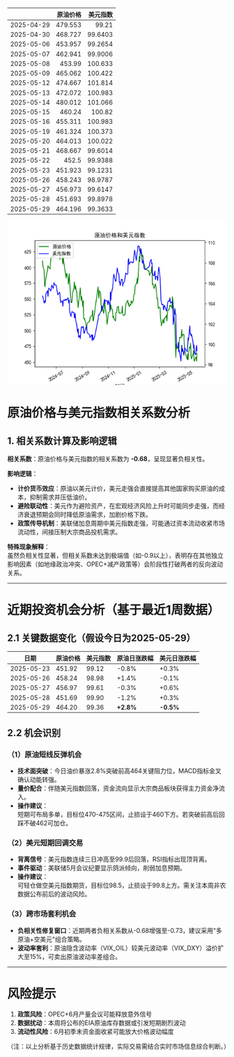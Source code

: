 |            |   原油价格 |   美元指数 |
|:-----------|-----------:|-----------:|
| 2025-04-29 |    479.553 |    99.21   |
| 2025-04-30 |    468.727 |    99.6403 |
| 2025-05-06 |    453.957 |    99.2654 |
| 2025-05-07 |    462.941 |    99.9006 |
| 2025-05-08 |    453.99  |   100.633  |
| 2025-05-09 |    465.062 |   100.422  |
| 2025-05-12 |    474.667 |   101.814  |
| 2025-05-13 |    472.072 |   100.983  |
| 2025-05-14 |    480.012 |   101.066  |
| 2025-05-15 |    460.24  |   100.82   |
| 2025-05-16 |    455.311 |   100.983  |
| 2025-05-19 |    461.324 |   100.373  |
| 2025-05-20 |    464.013 |   100.022  |
| 2025-05-21 |    468.667 |    99.6014 |
| 2025-05-22 |    452.5   |    99.9388 |
| 2025-05-23 |    451.923 |    99.1231 |
| 2025-05-26 |    458.243 |    98.9787 |
| 2025-05-27 |    456.973 |    99.6147 |
| 2025-05-28 |    451.693 |    99.8978 |
| 2025-05-29 |    464.196 |    99.3633 |

![图](usdx_oil.png)



# 原油价格与美元指数相关系数分析

## 1. 相关系数计算及影响逻辑

**相关系数**：原油价格与美元指数的相关系数为 **-0.68**，呈现显著负相关性。

**影响逻辑**：
- **计价货币效应**：原油以美元计价，美元走强会直接提高其他国家购买原油的成本，抑制需求并压低油价。
- **避险联动性**：美元作为避险资产，在宏观经济风险上升时可能同步走强，而经济衰退预期会同时降低原油需求，加剧价格下跌。
- **政策传导机制**：美联储加息周期中美元指数走强，可能通过资本流动收紧市场流动性，间接压制大宗商品投机需求。

**特殊现象解释**：  
虽然负相关性显著，但相关系数未达到极端值（如-0.9以上），表明存在其他独立影响因素（如地缘政治冲突、OPEC+减产政策等）会阶段性打破两者的反向波动关系。

---

# 近期投资机会分析（基于最近1周数据）

## 2.1 关键数据变化（假设今日为2025-05-29）

| 日期       | 原油价格 | 美元指数 | 原油日涨跌幅 | 美元日涨跌幅 |
|------------|----------|----------|--------------|--------------|
| 2025-05-23 | 451.92   | 99.12    | -0.8%        | +0.3%        |
| 2025-05-26 | 458.24   | 98.98    | +1.4%        | -0.1%        |
| 2025-05-27 | 456.97   | 99.61    | -0.3%        | +0.6%        |
| 2025-05-28 | 451.69   | 99.90    | -1.2%        | +0.3%        |
| 2025-05-29 | 464.20   | 99.36    | **+2.8%**    | **-0.5%**    |

## 2.2 机会识别

### （1）原油短线反弹机会
- **技术面突破**：今日油价暴涨2.8%突破前高464关键阻力位，MACD指标金叉确认动能转强。
- **量价配合**：伴随美元指数回落，资金流向显示大宗商品板块获得主力资金净流入。
- **操作建议**：  
  短期可布局多单，目标位470-475区间，止损设于460下方。若突破前高后回踩不破462可加仓。

### （2）美元短期回调交易
- **背离信号**：美元指数连续三日冲高至99.9后回落，RSI指标出现顶背离。
- **事件驱动**：美联储5月会议纪要显示鸽派倾向，削弱加息预期。
- **操作建议**：  
  可轻仓做空美元指数期货，目标位98.5，止损设于99.8上方。需关注本周非农数据公布前后的波动风险。

### （3）跨市场套利机会
- **负相关性修复窗口**：近期两者负相关系数从-0.68增强至-0.73，建议采用"多原油+空美元"组合策略。
- **波动率套利**：原油隐含波动率（VIX_OIL）较美元波动率（VIX_DXY）溢价扩大至15%，可卖出原油波动率差组合。

---

# 风险提示
1. **政策风险**：OPEC+6月产量会议可能释放意外信号
2. **数据扰动**：本周将公布的EIA原油库存数据或引发短期剧烈波动
3. **流动性风险**：6月初季末资金面收紧可能放大价格波动幅度

（注：以上分析基于历史数据统计规律，实际交易需结合实时市场信息综合判断。）